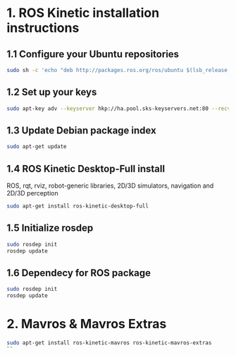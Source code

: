 # 1. ROS Kinetic installation instructions
## 1.1 Configure your Ubuntu repositories
```sh
sudo sh -c 'echo "deb http://packages.ros.org/ros/ubuntu $(lsb_release -sc) main" > /etc/apt/sources.list.d/ros-latest.list'
```
## 1.2 Set up your keys
```sh
sudo apt-key adv --keyserver hkp://ha.pool.sks-keyservers.net:80 --recv-key 421C365BD9FF1F717815A3895523BAEEB01FA116
```
## 1.3  Update Debian package index
```sh
sudo apt-get update
```
## 1.4 ROS Kinetic Desktop-Full install
ROS, rqt, rviz, robot-generic libraries, 2D/3D simulators, navigation and 2D/3D perception
```sh
sudo apt-get install ros-kinetic-desktop-full
```
## 1.5 Initialize rosdep
```sh
sudo rosdep init
rosdep update
```
## 1.6 Dependecy for ROS package
```sh
sudo rosdep init
rosdep update
```

# 2. Mavros & Mavros Extras
```sh
sudo apt-get install ros-kinetic-mavros ros-kinetic-mavros-extras
``
